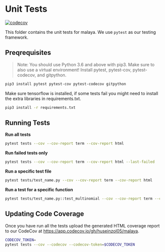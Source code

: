 # Unit Tests

[![codecov](https://codecov.io/gh/huseinzol05/malaya/branch/master/graph/badge.svg?token=Mto5hHr8da)](https://codecov.io/gh/huseinzol05/malaya)

This folder contains the unit tests for malaya. We use `pytest` as our testing framework.

## Preqrequisites
> Note: You should use Python 3.6 and above with pip3. Make sure to also use a virtual environment!
Install pytest, pytest-cov, pytest-codecov, and gitpython.

```bash
pip3 install pytest pytest-cov pytest-codecov gitpython
```

Make sure tensorflow is installed, if some tests fail you might need to install the extra libraries in requirements.txt.

```bash
pip3 install -r requirements.txt
```

## Running Tests

**Run all tests**

```bash
pytest tests --cov --cov-report term --cov-report html
```

**Run failed tests only**

```bash
pytest tests --cov --cov-report term --cov-report html --last-failed
```

**Run a specific test file**

```bash
pytest tests/test_name.py --cov --cov-report term --cov-report html
```

**Run a test for a specific function**

```bash
pytest tests/test_name.py::test_multinomial --cov --cov-report term --cov-report html
```

## Updating Code Coverage
Once you have run all the tests upload the generated HTML coverage report to our CodeCov at https://app.codecov.io/gh/huseinzol05/malaya.

```bash
CODECOV_TOKEN=
pytest tests --cov --codecov --codecov-token=$CODECOV_TOKEN
```